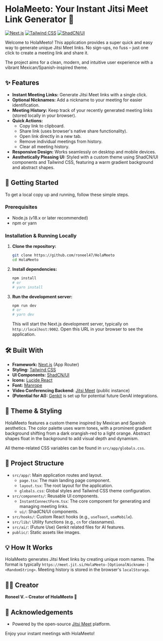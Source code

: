 # HolaMeeto: Your Instant Jitsi Meet Link Generator 🌮

[![Next.js](https://img.shields.io/badge/Next.js-15.x-black?logo=next.js&logoColor=white)](https://nextjs.org/)
[![Tailwind CSS](https://img.shields.io/badge/Tailwind_CSS-3.x-38B2AC?logo=tailwind-css&logoColor=white)](https://tailwindcss.com/)
[![ShadCN/UI](https://img.shields.io/badge/ShadCN/UI-mukaan%20-%23000000.svg?&style=flat&logo=shadcnui&logoColor=white)](https://ui.shadcn.com/)

Welcome to HolaMeeto! This application provides a super quick and easy way to generate unique Jitsi Meet links. No sign-ups, no fuss – just one click to create a meeting link and share it.

The project aims for a clean, modern, and intuitive user experience with a vibrant Mexican/Spanish-inspired theme.

## ✨ Features

- **Instant Meeting Links:** Generate Jitsi Meet links with a single click.
- **Optional Nicknames:** Add a nickname to your meeting for easier identification.
- **Meeting History:** Keep track of your recently generated meeting links (stored locally in your browser).
- **Quick Actions:**
    - Copy link to clipboard.
    - Share link (uses browser's native share functionality).
    - Open link directly in a new tab.
    - Remove individual meetings from history.
    - Clear all meeting history.
- **Responsive Design:** Works seamlessly on desktop and mobile devices.
- **Aesthetically Pleasing UI:** Styled with a custom theme using ShadCN/UI components and Tailwind CSS, featuring a warm gradient background and abstract shapes.

## 🚀 Getting Started

To get a local copy up and running, follow these simple steps.

### Prerequisites

- Node.js (v18.x or later recommended)
- npm or yarn

### Installation & Running Locally

1.  **Clone the repository:**
    ```bash
    git clone https://github.com/roneel47/HolaMeeto
    cd HolaMeeto
    ```

2.  **Install dependencies:**
    ```bash
    npm install
    # or
    # yarn install
    ```

3.  **Run the development server:**
    ```bash
    npm run dev
    # or
    # yarn dev
    ```
    This will start the Next.js development server, typically on `http://localhost:9002`. Open this URL in your browser to see the application.

## 🛠️ Built With

-   **Framework:** [Next.js](https://nextjs.org/) (App Router)
-   **Styling:** [Tailwind CSS](https://tailwindcss.com/)
-   **UI Components:** [ShadCN/UI](https://ui.shadcn.com/)
-   **Icons:** [Lucide React](https://lucide.dev/)
-   **Font:** [Manrope](https://fonts.google.com/specimen/Manrope)
-   **Video Conferencing Backend:** [Jitsi Meet](https://jitsi.org/jitsi-meet/) (public instance)
-   **(Potential for AI):** [Genkit](https://firebase.google.com/docs/genkit) is set up for potential future GenAI integrations.

## 🎨 Theme & Styling

HolaMeeto features a custom theme inspired by Mexican and Spanish aesthetics. The color palette uses warm tones, with a prominent gradient background shifting from a dark orangish-red to a light orange. Abstract shapes float in the background to add visual depth and dynamism.

All theme-related CSS variables can be found in `src/app/globals.css`.

## 📄 Project Structure

-   `src/app/`: Main application routes and layout.
    -   `page.tsx`: The main landing page component.
    -   `layout.tsx`: The root layout for the application.
    -   `globals.css`: Global styles and Tailwind CSS theme configuration.
-   `src/components/`: Reusable UI components.
    -   `InstantConnectForm.tsx`: The core component for generating and managing meeting links.
    -   `ui/`: ShadCN/UI components.
-   `src/hooks/`: Custom React hooks (e.g., `useToast`, `useMobile`).
-   `src/lib/`: Utility functions (e.g., `cn` for classnames).
-   `src/ai/`: (Future Use) Genkit related files for AI features.
-   `public/`: Static assets like images.

## 💡 How It Works

HolaMeeto generates Jitsi Meet links by creating unique room names. The format is typically `https://meet.jit.si/HolaMeeto-[OptionalNickname-]<RandomString>`. Meeting history is stored in the browser's `localStorage`.

## 🧑‍💻 Creator

**Roneel V. – Creator of HolaMeeto 🌮**

## 🙏 Acknowledgements

-   Powered by the open-source [Jitsi Meet](https://jitsi.org/jitsi-meet/) platform.

Enjoy your instant meetings with HolaMeeto!
